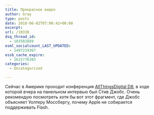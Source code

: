 ```yaml
---
title: Прекрасное видео
author: Gray
type: posts
date: 2010-06-02T07:00:42+00:00
excerpt:
url: /10338
dsq_thread_id:
  - 103502889
esml_socialcount_LAST_UPDATED:
  - 1497219367
essb_cache_expire:
  - 1615776303
categories:
  - Uncategorized

---
```








Сейчас в Америке проходит конференция <a href="http://d8.allthingsd.com/" target="_blank">AllThingsDigital D8</a>, в ходе которой вчера на панельном интервью был Стив Джобс. Очень рекомендую посмотреть хотя бы вот этот фрагмент, где Джобс объясняет Уолтеру Моссбергу, почему Apple не собирается поддерживать Flash.